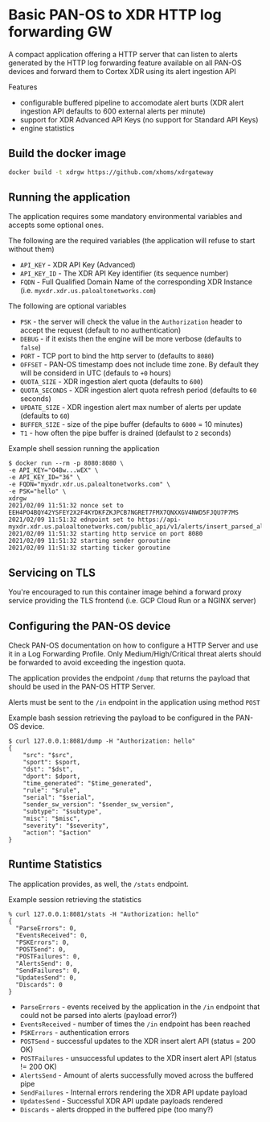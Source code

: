 # Basic PAN-OS to XDR HTTP log forwarding GW
A compact application offering a HTTP server that can listen to alerts generated by the HTTP log forwarding feature available on all PAN-OS devices and forward them to Cortex XDR using its alert ingestion API

Features
* configurable buffered pipeline to accomodate alert burts (XDR alert ingestion API defaults to 600 external alerts per minute)
* support for XDR Advanced API Keys (no support for Standard API Keys)
* engine statistics

## Build the docker image
```bash
docker build -t xdrgw https://github.com/xhoms/xdrgateway
```

## Running the application
The application requires some mandatory environmental variables and accepts some optional ones.

The following are the required variables (the application will refuse to start without them)
* `API_KEY` - XDR API Key (Advanced)
* `API_KEY_ID` - The XDR API Key identifier (its sequence number)
* `FQDN` - Full Qualified Domain Name of the corresponding XDR Instance (i.e. `myxdr.xdr.us.paloaltonetworks.com`)

The following are optional variables
* `PSK` - the server will check the value in the `Authorization` header to accept the request (default to no authentication)
* `DEBUG` - if it exists then the engine will be more verbose (defaults to `false`)
* `PORT` - TCP port to bind the http server to (defaults to `8080`)
* `OFFSET` - PAN-OS timestamp does not include time zone. By default they will be considerd in UTC (defauls to `+0` hours)
* `QUOTA_SIZE` - XDR ingestion alert quota (defaults to `600`)
* `QUOTA_SECONDS` - XDR ingestion alert quota refresh period (defaults to `60` seconds)
* `UPDATE_SIZE` - XDR ingestion alert max number of alerts per update (defaults to `60`)
* `BUFFER_SIZE` - size of the pipe buffer (defaults to `6000` = 10 minutes)
* `T1` - how often the pipe buffer is drained (defaulst to `2` seconds)

Example shell session running the application

```text
$ docker run --rm -p 8080:8080 \
-e API_KEY="O4Bw...wEX" \
-e API_KEY_ID="36" \
-e FQDN="myxdr.xdr.us.paloaltonetworks.com" \
-e PSK="hello" \
xdrgw
2021/02/09 11:51:32 nonce set to EEH4PO4BQY42YSFEY2X2F4KYDKFZKJPCB7NGRET7FMX7QNXXGV4NWD5FJQU7P7MS
2021/02/09 11:51:32 ednpoint set to https://api-myxdr.xdr.us.paloaltonetworks.com/public_api/v1/alerts/insert_parsed_alerts/
2021/02/09 11:51:32 starting http service on port 8080
2021/02/09 11:51:32 starting sender goroutine
2021/02/09 11:51:32 starting ticker goroutine
```

## Servicing on TLS
You're encouraged to run this container image behind a forward proxy service providing the TLS frontend (i.e. GCP Cloud Run or a NGINX server)

## Configuring the PAN-OS device
Check PAN-OS documentation on how to configure a HTTP Server and use it in a Log Forwarding Profile. Only Medium/High/Critical threat alerts should be forwarded to avoid exceeding the ingestion quota.

The application provides the endpoint `/dump` that returns the payload that should be used in the PAN-OS HTTP Server.

Alerts must be sent to the `/in` endpoint in the application using method `POST`

Example bash session retrieving the payload to be configured in the PAN-OS device.

```text
$ curl 127.0.0.1:8081/dump -H "Authorization: hello" 
{
    "src": "$src",
    "sport": $sport,
    "dst": "$dst",
    "dport": $dport,
    "time_generated": "$time_generated",
    "rule": "$rule",
    "serial": "$serial",
    "sender_sw_version": "$sender_sw_version",
    "subtype": "$subtype",
    "misc": "$misc",
    "severity": "$severity",
    "action": "$action"
}
```

## Runtime Statistics
The application provides, as well, the `/stats` endpoint.

Example session retrieving the statistics
```text
% curl 127.0.0.1:8081/stats -H "Authorization: hello"
{
  "ParseErrors": 0,
  "EventsReceived": 0,
  "PSKErrors": 0,
  "POSTSend": 0,
  "POSTFailures": 0,
  "AlertsSend": 0,
  "SendFailures": 0,
  "UpdatesSend": 0,
  "Discards": 0
}
```

* `ParseErrors` - events received by the application in the `/in` endpoint that could not be parsed into alerts (payload error?)
* `EventsReceived` - number of times the `/in` endpoint has been reached
* `PSKErrors` - authentication errors
* `POSTSend` - successful updates to the XDR insert alert API (status = 200 OK)
* `POSTFailures` - unsuccessful updates to the XDR insert alert API (status != 200 OK)
* `AlertsSend` - Amount of alerts successfully moved across the buffered pipe
* `SendFailures` - Internal errors rendering the XDR API update payload
* `UpdatesSend` - Successful XDR API update payloads rendered
* `Discards` - alerts dropped in the buffered pipe (too many?)
